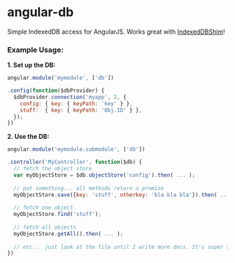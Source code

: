 angular-db
==========

Simple IndexedDB access for AngularJS. Works great with [IndexedDBShim](https://github.com/axemclion/IndexedDBShim)!


### Example Usage:

**1. Set up the DB:**

```js
angular.module('mymodule', ['db'])

.config(function($dbProvider) {
  $dbProvider.connection('myapp', 2, {
    config: { key: { keyPath: 'key' } },
    stuff:  { key: { keyPath: 'Obj.ID' } },
  });
})
```

**2. Use the DB:**

```js
angular.module('mymodule.submodule', ['db'])

.controller('MyController', function($db) {
  // fetch the object store
  var myObjectStore = $db.objectStore('config').then( ... );
  
  // put something... all methods return a promise
  myObjectStore.save({key: 'stuff', otherkey: 'bla bla bla'}).then( ... );
  
  // fetch one object
  myObjectStore.find('stuff');
  
  // fetch all objects
  myObjectStore.getAll().then( ... );
  
  // etc... just look at the file until I write more docs. It's super simple.
})

```
